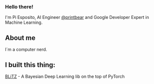 ### Hello there!

I'm Pi Esposito, AI Engineer [@printbear](https://github.com/printbear) and Google Developer Expert in Machine Learning.


## About me

I´m a computer nerd.


## I built this thing:

[BLiTZ](https://github.com/piEsposito/blitz-bayesian-deep-learning/) - A Bayesian Deep Learning lib on the top of PyTorch
